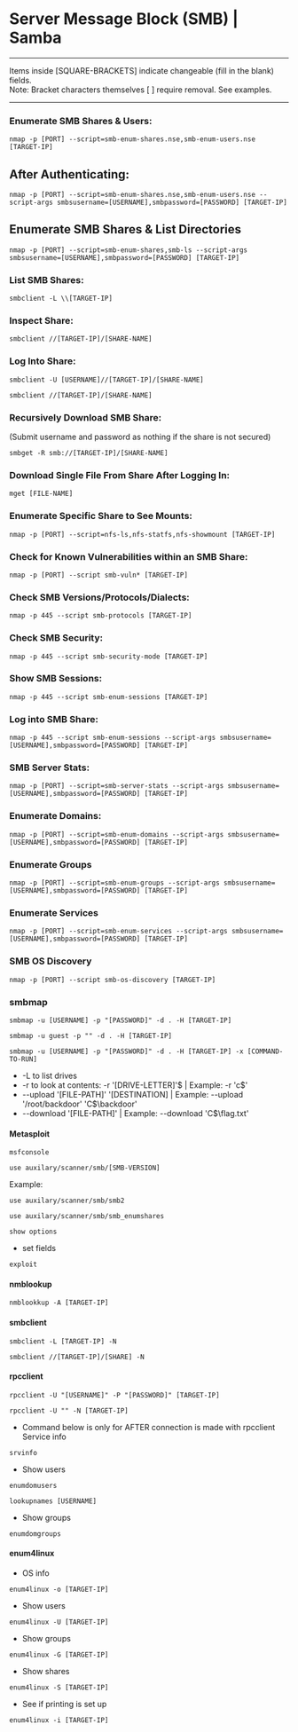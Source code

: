 # Server Message Block (SMB) | Samba

*********************************************************************************
Items inside [SQUARE-BRACKETS] indicate changeable (fill in the blank) fields.  
Note: Bracket characters themselves [ ] require removal. See examples.
*********************************************************************************

### Enumerate SMB Shares & Users:
```
nmap -p [PORT] --script=smb-enum-shares.nse,smb-enum-users.nse [TARGET-IP]
```

## After Authenticating:
```
nmap -p [PORT] --script=smb-enum-shares.nse,smb-enum-users.nse --script-args smbsusername=[USERNAME],smbpassword=[PASSWORD] [TARGET-IP]
```

## Enumerate SMB Shares & List Directories
```
nmap -p [PORT] --script=smb-enum-shares,smb-ls --script-args smbsusername=[USERNAME],smbpassword=[PASSWORD] [TARGET-IP]
```

### List SMB Shares:
```
smbclient -L \\[TARGET-IP]
```

### Inspect Share:
```
smbclient //[TARGET-IP]/[SHARE-NAME]
```

### Log Into Share:
```
smbclient -U [USERNAME]//[TARGET-IP]/[SHARE-NAME]
```
```
smbclient //[TARGET-IP]/[SHARE-NAME]
```

### Recursively Download SMB Share:
(Submit username and password as nothing if the share is not secured)
```
smbget -R smb://[TARGET-IP]/[SHARE-NAME]
```

### Download Single File From Share After Logging In:
```
mget [FILE-NAME]
```

### Enumerate Specific Share to See Mounts: 
```
nmap -p [PORT] --script=nfs-ls,nfs-statfs,nfs-showmount [TARGET-IP]
```

### Check for Known Vulnerabilities within an SMB Share:
```
nmap -p [PORT] --script smb-vuln* [TARGET-IP]
```

### Check SMB Versions/Protocols/Dialects:
```
nmap -p 445 --script smb-protocols [TARGET-IP]
```

### Check SMB Security:
```
nmap -p 445 --script smb-security-mode [TARGET-IP]
```

### Show SMB Sessions:
```
nmap -p 445 --script smb-enum-sessions [TARGET-IP]
```

### Log into SMB Share:
```
nmap -p 445 --script smb-enum-sessions --script-args smbsusername=[USERNAME],smbpassword=[PASSWORD] [TARGET-IP]
```

### SMB Server Stats:
```
nmap -p [PORT] --script=smb-server-stats --script-args smbsusername=[USERNAME],smbpassword=[PASSWORD] [TARGET-IP]
```

### Enumerate Domains:
```
nmap -p [PORT] --script=smb-enum-domains --script-args smbsusername=[USERNAME],smbpassword=[PASSWORD] [TARGET-IP]
```

### Enumerate Groups
```
nmap -p [PORT] --script=smb-enum-groups --script-args smbsusername=[USERNAME],smbpassword=[PASSWORD] [TARGET-IP]
```

### Enumerate Services
```
nmap -p [PORT] --script=smb-enum-services --script-args smbsusername=[USERNAME],smbpassword=[PASSWORD] [TARGET-IP]
```
### SMB OS Discovery
```
nmap -p [PORT] --script smb-os-discovery [TARGET-IP]
```
### smbmap
```
smbmap -u [USERNAME] -p "[PASSWORD]" -d . -H [TARGET-IP]
```
```
smbmap -u guest -p "" -d . -H [TARGET-IP]
```
```
smbmap -u [USERNAME] -p "[PASSWORD]" -d . -H [TARGET-IP] -x [COMMAND-TO-RUN]
```
* -L to list drives
* -r to look at contents: -r '[DRIVE-LETTER]'$ | Example: -r 'c$'
* --upload '[FILE-PATH]' '[DESTINATION] | Example: --upload '/root/backdoor' 'C$\backdoor'
* --download '[FILE-PATH]' | Example: --download 'C$\flag.txt'

#### Metasploit
```
msfconsole
```
```
use auxilary/scanner/smb/[SMB-VERSION]
```
Example:
```
use auxilary/scanner/smb/smb2
```
```
use auxilary/scanner/smb/smb_enumshares
```
```
show options 
```
* set fields
```
exploit
```

#### nmblookup
```
nmblookkup -A [TARGET-IP]
```

#### smbclient
```
smbclient -L [TARGET-IP] -N
```
```
smbclient //[TARGET-IP]/[SHARE] -N
```

#### rpcclient
```
rpcclient -U "[USERNAME]" -P "[PASSWORD]" [TARGET-IP]
```
```
rpcclient -U "" -N [TARGET-IP]
```
* Command below is only for AFTER connection is made with rpcclient
Service info
```
srvinfo
```
* Show users
```
enumdomusers
```
```
lookupnames [USERNAME]
```
* Show groups
```
enumdomgroups
```

#### enum4linux
* OS info
```
enum4linux -o [TARGET-IP]
```
* Show users
```
enum4linux -U [TARGET-IP]
```
* Show groups
```
enum4linux -G [TARGET-IP]
```
* Show shares
```
enum4linux -S [TARGET-IP]
```
* See if printing is set up
```
enum4linux -i [TARGET-IP]
```
